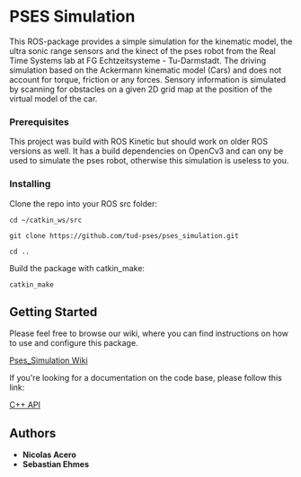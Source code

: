 # PSES Simulation

This ROS-package provides a simple simulation for the kinematic model, the ultra sonic range sensors and the kinect of the pses robot from the Real Time Systems lab at FG Echtzeitsysteme - Tu-Darmstadt. The driving simulation based on the Ackermann kinematic model (Cars) and does not account for torque, friction or any forces. Sensory information is simulated by scanning for obstacles on a given 2D grid map at the position of the virtual model of the car.

### Prerequisites

This project was build with ROS Kinetic but should work on older ROS versions as well.
It has a build dependencies on OpenCv3 and can ony be used to simulate the pses robot, otherwise this simulation is useless to you.
### Installing

Clone the repo into your ROS src folder:

`cd ~/catkin_ws/src`

`git clone https://github.com/tud-pses/pses_simulation.git`

`cd ..`

Build the package with catkin_make:

`catkin_make`

## Getting Started

Please feel free to browse our wiki, where you can find instructions on how to use and configure this package.

[Pses_Simulation Wiki](https://github.com/tud-pses/pses_simulation/wiki)

If you're looking for a documentation on the code base, please follow this link:

[C++ API](https://tud-pses.github.io/pses_simulation/)

## Authors

* **Nicolas Acero**
* **Sebastian Ehmes**
